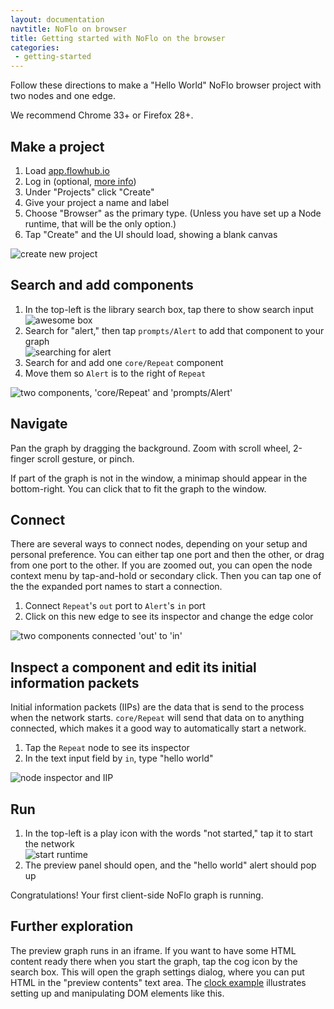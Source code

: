 ```yaml
---
layout: documentation
navtitle: NoFlo on browser
title: Getting started with NoFlo on the browser
categories:
 - getting-started
---
```


Follow these directions to make a "Hello World" NoFlo browser project with two nodes and one edge.

We recommend Chrome 33+ or Firefox 28+.

## Make a project

1. Load [app.flowhub.io](http://app.flowhub.io)
2. Log in (optional, [more info](../github-integration/))
3. Under "Projects" click "Create"
4. Give your project a name and label
5. Choose "Browser" as the primary type. (Unless you have set up a Node runtime, that will be the only option.)
6. Tap "Create" and the UI should load, showing a blank canvas

![create new project](../images/sb01-create.png)

## Search and add components

1.  In the top-left is the library search box, tap there to show search input  
    ![awesome box](../images/sb02-search-box.png)
2.  Search for "alert," then tap `prompts/Alert` to add that component to your graph  
    ![searching for alert](../images/sb03-search-alert.png)
3.  Search for and add one `core/Repeat` component
4.  Move them so `Alert` is to the right of `Repeat`

![two components, 'core/Repeat' and 'prompts/Alert'](../images/sb04-components.png)

## Navigate

Pan the graph by dragging the background. Zoom with scroll wheel, 2-finger scroll gesture, or pinch.

If part of the graph is not in the window, a minimap should appear in the bottom-right. You can click that to fit the graph to the window.

## Connect

There are several ways to connect nodes, depending on your setup and personal preference. You can either tap one port and then the other, or drag from one port to the other. If you are zoomed out, you can open the node context menu by tap-and-hold or secondary click. Then you can tap one of the the expanded port names to start a connection.

1. Connect `Repeat`'s `out` port to `Alert`'s `in` port
2. Click on this new edge to see its inspector and change the edge color

![two components connected 'out' to 'in'](../images/sb05-connect.png)

## Inspect a component and edit its initial information packets

Initial information packets (IIPs) are the data that is send to the process when the network starts. `core/Repeat` will send that data on to anything connected, which makes it a good way to automatically start a network.

1. Tap the `Repeat` node to see its inspector
2. In the text input field by `in`, type "hello world"

![node inspector and IIP](../images/sb06-iip.png)

## Run

1.  In the top-left is a play icon with the words "not started," tap it to start the network  
    ![start runtime](../images/sb07-runtime.png)
2.  The preview panel should open, and the "hello world" alert should pop up

Congratulations! Your first client-side NoFlo graph is running.

## Further exploration

The preview graph runs in an iframe. If you want to have some HTML content ready there when you start the graph, tap the cog icon by the search box. This will open the graph settings dialog, where you can put HTML in the "preview contents" text area. The [clock example](http://app.flowhub.io/#example/7135158) illustrates setting up and manipulating DOM elements like this.

